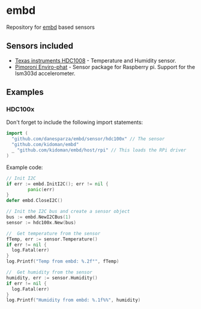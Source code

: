 # embd
Repository for [embd](https://github.com/kidoman/embd) based sensors

## Sensors included
* [Texas instruments HDC1008](https://learn.adafruit.com/adafruit-hdc1008-temperature-and-humidity-sensor-breakout/overview) - Temperature and Humidity sensor.  
* [Pimoroni Enviro-phat](http://docs.pimoroni.com/envirophat/) - Sensor package for Raspberry pi.  Support for the lsm303d accelerometer.

## Examples
### HDC100x
Don't forget to include the following import statements:

```Go
import (
  "github.com/danesparza/embd/sensor/hdc100x" // The sensor
  "github.com/kidoman/embd"
  _ "github.com/kidoman/embd/host/rpi" // This loads the RPi driver
)
```

Example code:
```Go
// Init I2C
if err := embd.InitI2C(); err != nil {
		panic(err)
}
defer embd.CloseI2C()

// Init the I2C bus and create a sensor object
bus := embd.NewI2CBus(1)
sensor := hdc100x.New(bus)

//	Get temperature from the sensor
fTemp, err := sensor.Temperature()
if err != nil {
  log.Fatal(err)
}
log.Printf("Temp from embd: %.2f°", fTemp)

//	Get humidity from the sensor
humidity, err := sensor.Humidity()
if err != nil {
  log.Fatal(err)
}
log.Printf("Humidity from embd: %.1f%%", humidity)
```
